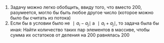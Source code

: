 1. Задачу можно легко обобщить, ввиду того, что вместо 200, разумеется, могло бы быть любое другое число (которое можно было бы считать из потока)
2. Если бы в условии было не $∣ a_i − a_j ∣$ а $∣ a_i + a_j ∣$, то задача была бы иная: Найти количество таких пар элементов в массиве, чтобы сумма их остатоков от деления на 200 равнялась 200
